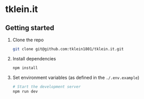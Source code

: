 # tklein.it

## Getting started

1. Clone the repo

   ```bash
   git clone git@github.com:tklein1801/tklein.it.git
   ```

2. Install dependencies

   ```bash
   npm install
   ```

3. Set environment variables (as defined in the `./.env.example`)

   ```bash
   # Start the development server
   npm run dev
   ```

